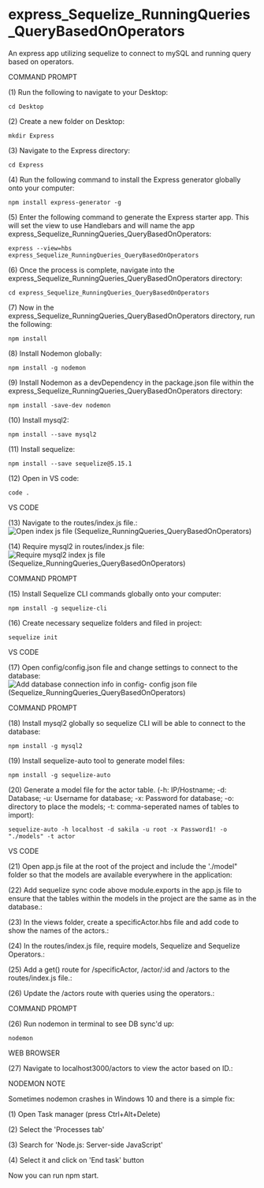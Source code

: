# express_Sequelize_RunningQueries_QueryBasedOnOperators
An express app utilizing sequelize to connect to mySQL and running query based on operators.

COMMAND PROMPT

(1) Run the following to navigate to your Desktop: 

    cd Desktop

(2) Create a new folder on Desktop: 

    mkdir Express

(3) Navigate to the Express directory: 

    cd Express

(4) Run the following command to install the Express generator globally onto your computer: 

    npm install express-generator -g

(5) Enter the following command to generate the Express starter app. This will set the view to use Handlebars and will name the app express_Sequelize_RunningQueries_QueryBasedOnOperators: 

    express --view=hbs express_Sequelize_RunningQueries_QueryBasedOnOperators

(6) Once the process is complete, navigate into the express_Sequelize_RunningQueries_QueryBasedOnOperators directory: 

    cd express_Sequelize_RunningQueries_QueryBasedOnOperators
    
(7) Now in the express_Sequelize_RunningQueries_QueryBasedOnOperators directory, run the following: 

    npm install

(8) Install Nodemon globally: 

    npm install -g nodemon
    
(9) Install Nodemon as a devDependency in the package.json file within the express_Sequelize_RunningQueries_QueryBasedOnOperators directory:

    npm install -save-dev nodemon
    
(10) Install mysql2:

    npm install --save mysql2

(11) Install sequelize: 

    npm install --save sequelize@5.15.1

(12) Open in VS code:

    code . 


VS CODE

(13) Navigate to the routes/index.js file.: ![Open index js file (Sequelize_RunningQueries_QueryBasedOnOperators)](https://user-images.githubusercontent.com/35668707/69394456-108ef780-0caa-11ea-81de-9b8088a6f01d.JPG)

(14) Require mysql2 in routes/index.js file: ![Require mysql2 index js file (Sequelize_RunningQueries_QueryBasedOnOperators)](https://user-images.githubusercontent.com/35668707/69394492-2997a880-0caa-11ea-867d-3e5ff3203a1d.JPG)


COMMAND PROMPT

(15) Install Sequelize CLI commands globally onto your computer: 

    npm install -g sequelize-cli

(16) Create necessary sequelize folders and filed in project:

    sequelize init
    

VS CODE

(17) Open config/config.json file and change settings to connect to the database: ![Add database connection info in config- config json file (Sequelize_RunningQueries_QueryBasedOnOperators)](https://user-images.githubusercontent.com/35668707/69394551-4d5aee80-0caa-11ea-841a-3ad6f15c42bc.JPG)

COMMAND PROMPT

(18) Install mysql2 globally so sequelize CLI will be able to connect to the database:

    npm install -g mysql2
    
(19) Install sequelize-auto tool to generate model files: 

    npm install -g sequelize-auto

(20) Generate a model file for the actor table. (-h: IP/Hostname; -d: Database; -u: Username for database; -x: Password for database; -o: directory to place the models; -t: comma-seperated names of tables to import):  

    sequelize-auto -h localhost -d sakila -u root -x Password1! -o "./models" -t actor
    
VS CODE

(21) Open app.js file at the root of the project and include the './model" folder so that the models are available everywhere in the application: 

(22) Add sequelize sync code above module.exports in the app.js file to ensure that the tables within the models in the project are the same as in the database.: 

(23) In the views folder, create a specificActor.hbs file and add code to show the names of the actors.: 

(24) In the routes/index.js file, require models, Sequelize and Sequelize Operators.: 

(25) Add a get() route for /specificActor, /actor/:id and /actors to the routes/index.js file.: 

(26) Update the /actors route with queries using the operators.: 


COMMAND PROMPT

(26) Run nodemon in terminal to see DB sync'd up: 

    nodemon

WEB BROWSER

(27) Navigate to localhost3000/actors to view the actor based on ID.: 


NODEMON NOTE

Sometimes nodemon crashes in Windows 10 and there is a simple fix:

(1) Open Task manager (press Ctrl+Alt+Delete)

(2) Select the 'Processes tab'

(3) Search for 'Node.js: Server-side JavaScript'

(4) Select it and click on 'End task' button

Now you can run npm start.

